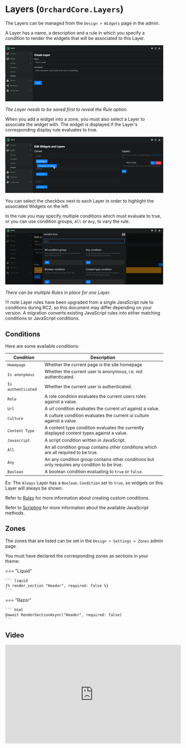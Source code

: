 # Layers (`OrchardCore.Layers`)

The Layers can be managed from the `Design > Widgets` page in the admin.

A Layer has a name, a description and a rule in which you specify a condition to render the widgets that will be associated to this Layer.

![Create Layer.](./assets/create-layer.png)

_The Layer needs to be saved first to reveal the Rule option._

When you add a widget into a zone, you must also select a Layer to associate the widget with. The widget is displayed if the Layer's corresponding display rule evaluates to true.

![Add widget.](./assets/add-widget.png)

You can select the checkbox next to each Layer in order to highlight the associated Widgets on the left.

In the rule you may specify multiple conditions which must evaluate to true, or you can use condition groups, `All` or `Any`, to vary the rule.

![Rules](./assets/rules.png)

_There can be multiple Rules in place for one Layer._

!!! note
    Layer rules have been upgraded from a single JavaScript rule to conditions during RC2, so this document may differ depending on your version.
    A migration converts existing JavaScript rules into either matching conditions or JavaScript conditions.

## Conditions

Here are some available conditions:

| Condition          | Description                                                                                  |
|--------------------|----------------------------------------------------------------------------------------------|
| `Homepage`         | Whether the current page is the site homepage                                                |
| `Is anonymous`     | Whether the current user is anonymous, i.e. not authenticated.                               |
| `Is authenticated` | Whether the current user is authenticated.                                                   |
| `Role`             | A role condition evaluates the current users roles against a value.                          |
| `Url`              | A url condition evaluates the current url against a value.                                   |
| `Culture`          | A culture condition evaluates the current ui culture against a value.                        |
| `Content Type`     | A content type condition evaluates the currently displayed content types against a value.    |
| `Javascript`       | A script condition written in JavaScript.                                                    |
| `All`              | An all condition group contains other conditions which are all required to be true.          |
| `Any`              | An any condition group contains other conditions but only requires any condition to be true. |
| `Boolean`          | A boolean condition evaluating to `true` or `false`.                                         |

Ex: The `Always` Layer has a `Boolean Condition` set to `true`, so widgets on this Layer will always be shown.

Refer to [Rules](../Rules/README.md) for more information about creating custom conditions.

Refer to [Scripting](../Scripting/README.md#layers-orchardcorelayers) for more information about the available JavaScript methods.

## Zones

The zones that are listed can be set in the `Design > Settings > Zones` admin page.

You must have declared the corresponding zones as sections in your theme:

=== "Liquid"

    ``` liquid
    {% render_section "Header", required: false %}
    ```

=== "Razor"

    ``` html
    @await RenderSectionAsync("Header", required: false)
    ```

## Video

<iframe width="560" height="315" src="https://www.youtube-nocookie.com/embed/NCvytsdED_o" title="YouTube video player" frameborder="0" allow="accelerometer; autoplay; clipboard-write; encrypted-media; gyroscope; picture-in-picture" allowfullscreen></iframe>
